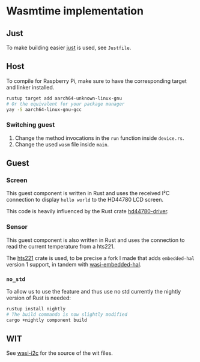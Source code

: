 # Wasmtime implementation

## Just

To make building easier [just](https://just.systems/man/en/) is used, see `Justfile`. 

## Host
To compile for Raspberry Pi, make sure to have the corresponding target and linker installed.

```bash
rustup target add aarch64-unknown-linux-gnu
# Or the equivalent for your package manager
yay -S aarch64-linux-gnu-gcc
```

### Switching guest

1. Change the method invocations in the `run` function inside `device.rs`.
2. Change the used `wasm` file inside `main`.

## Guest
### Screen
This guest component is written in Rust and uses the received I²C connection to display `hello world` to the HD44780 LCD screen.

This code is heavily influenced by the Rust crate [hd44780-driver](https://crates.io/crates/hd44780-driver).

### Sensor
This guest component is also written in Rust and uses the connection to read the current temperature from a hts221.

The [hts221](https://crates.io/crates/hts221) crate is used, to be precise a fork I made that adds `embedded-hal` version 1 support, in tandem with [wasi-embedded-hal](https://crates.io/crates/wasi-embedded-hal).

### `no_std`
To allow us to use the feature and thus use no std currently the nightly version of Rust is needed:
```bash
rustup install nightly 
# The build commando is now slightly modified
cargo +nightly component build
```

## WIT
See [wasi-i2c](https://github.com/WebAssembly/wasi-i2c) for the source of the wit files.

